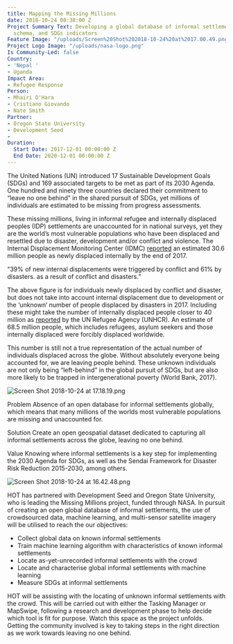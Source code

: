 ```yaml
---
title: Mapping the Missing Millions
date: 2018-10-24 08:38:00 Z
Project Summary Text: Developing a global database of informal settlement location,
  schema, and SDGs indicators
Feature Image: "/uploads/Screen%20Shot%202018-10-24%20at%2017.00.49.png"
Project Logo Image: "/uploads/nasa-logo.png"
Is Community-Led: false
Country:
- 'Nepal '
- Uganda
Impact Area:
- Refugee Response
Person:
- Mhairi O'Hara
- Cristiano Giovando
- Nate Smith
Partner:
- Oregon State University
- Development Seed
- 
Duration:
  Start Date: 2017-12-01 00:00:00 Z
  End Date: 2020-12-01 00:00:00 Z
---
```


The United Nations (UN) introduced 17 Sustainable Development Goals (SDGs) and 169 associated targets to be met as part of its 2030 Agenda. One hundred and ninety three countries declared their commitment to “leave no one behind” in the shared pursuit of SDGs, yet millions of individuals are estimated to be missing from progress assessments. 

These missing millions, living in informal refugee and internally displaced peoples (IDP) settlements are unaccounted for in national surveys, yet they are the world’s most vulnerable populations who have been displaced and resettled due to disaster, development and/or conflict and violence. The Internal Displacement Monitoring Center (IDMC) [reported](http://www.internal-displacement.org/global-report/grid2018/) an estimated 30.6 million people as newly displaced internally by the end of 2017. 

“39% of new internal displacements were triggered by conflict and 61% by disasters.
 as a result of conflict and disasters.”

The above figure is for individuals newly displaced by conflict and disaster, but does not take into account internal displacement due to development or the ‘unknown’ number of people displaced by disasters in 2017. Including these might take the number of internally displaced people closer to 40 million as [reported](http://www.unhcr.org/figures-at-a-glance.html) by the UN Refugee Agency (UNHCR). An estimate of 68.5 million people, which includes refugees, asylum seekers and those internally displaced were forcibly displaced worldwide. 

This number is still not a true representation of the actual number of individuals displaced across the globe. Without absolutely everyone being accounted for, we are leaving people behind. These unknown individuals are not only being “left-behind” in the global pursuit of SDGs, but are also more likely to be trapped in intergenerational poverty (World Bank, 2017).



![Screen Shot 2018-10-24 at 17.18.19.png](/uploads/Screen%20Shot%202018-10-24%20at%2017.18.19.png)


Problem
Absence of an open database for informal settlements globally, which means that many millions of the worlds most vulnerable populations are missing and unaccounted for.

Solution
Create an open geospatial dataset dedicated to capturing all informal settlements across the globe, leaving no one behind.

Value
Knowing where informal settlements is a key step for implementing the 2030 Agenda for SDGs, as well as the Sendai Framework for Disaster Risk Reduction 2015-2030, among others.



![Screen Shot 2018-10-24 at 16.42.48.png](/uploads/Screen%20Shot%202018-10-24%20at%2016.42.48.png)



HOT has partnered with Development Seed and Oregon State University, who is leading the Missing Millions project, funded through NASA. In pursuit of creating an open global database of informal settlements, the use of crowdsourced data, machine learning, and multi-sensor satellite imagery will be utilised to reach the our objectives:

* Collect global data on known informal settlements
* Train machine learning algorithm with characteristics of known informal settlements
* Locate as-yet-unrecorded informal settlements with the crowd
* Locate and characterise global informal settlements with machine learning 
* Measure SDGs at informal settlements


HOT will be assisting with the locating of unknown informal settlements with the crowd. This will be carried out with either the Tasking Manager or MapSwipe, following a research and development phase to help decide which tool is fit for purpose. Watch this space as the project unfolds. Getting the community involved is key to taking steps in the right direction as we work towards leaving no one behind.
